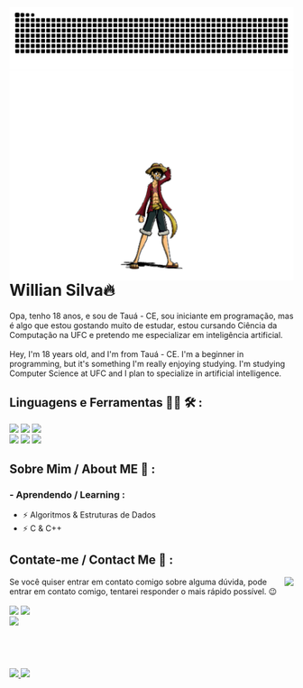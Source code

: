 ![Snake animation](https://github.com/WillianSilva51/WillianSilva51/blob/output/github-contribution-grid-snake.svg)
  <img align="right" height="372cm" src="https://github.com/WillianSilva51/WillianSilva51/blob/main/assets/luffy.gif">
<div>
  

  
  <h1>Willian Silva🔥</h1>
  
  Opa, tenho 18 anos, e sou de Tauá - CE, sou iniciante em programação, mas é algo que estou gostando muito de estudar, estou cursando Ciência da Computação na UFC e pretendo me especializar em inteligência artificial.
</br>
</br>
  Hey, I'm 18 years old, and I'm from Tauá - CE. I'm a beginner in programming, but it's something I'm really enjoying studying. I'm studying Computer Science at UFC and I plan to specialize in artificial intelligence.
</br>
  
</div>

<div>
  
  <h2>Linguagens e Ferramentas 👨‍💻 🛠 :</h2>
    <img height="65cm" src="https://cdn.jsdelivr.net/gh/devicons/devicon@latest/icons/c/c-original.svg" />
    <img height="65cm" src="https://cdn.jsdelivr.net/gh/devicons/devicon@latest/icons/cplusplus/cplusplus-original.svg" />
    <img height="65cm" src="https://github.com/WillianSilva51/WillianSilva51/assets/161375086/993abfb3-5978-4623-bc0b-44cc42e6d65b"/>
</br>
    <img height="65cm" src="https://cdn.jsdelivr.net/gh/devicons/devicon@latest/icons/vscode/vscode-original-wordmark.svg" />
    <img height="65cm" src="https://cdn.jsdelivr.net/gh/devicons/devicon@latest/icons/windows11/windows11-original.svg" />
    <img height="65cm" src="https://cdn.jsdelivr.net/gh/devicons/devicon@latest/icons/github/github-original.svg" />
          
</div>

<div>
  
 <h2>Sobre Mim / About ME 💬 :</h2>
  <h3>- Aprendendo / Learning :</h3>
    <ul>
      <li>⚡ Algoritmos & Estruturas de Dados</li>
      <li>⚡ C & C++</li>
    </ul>

</div>

</div>
<h2>Contate-me / Contact Me 📱 :</h2>
 <img align="right" height="270cm" src="https://media1.tenor.com/m/xZ5SDUwoDgYAAAAC/jojo-pose-jotaro.gif"/> 
Se você quiser entrar em contato comigo sobre alguma dúvida, pode entrar em contato comigo, tentarei responder o mais rápido possível. 😉
</br></br>
  <a href="https://www.linkedin.com/in/willian-silva01/" target="_blank"><img loading="lazy" height="50cm"src="https://github.com/Xx-Ashutosh-xX/Xx-Ashutosh-xX/blob/master/assets/icons/linkedin.png" target="_blank"></a>
  <a href="mailto:antonio.willian051@gmail.com" target="_blank"><img loading="lazy" height="50cm" src="https://github.com/Xx-Ashutosh-xX/Xx-Ashutosh-xX/blob/master/assets/icons/gmail.png" target="_blank"></a>
  </br>
   <a href="https://steamcommunity.com/id/DARKSEID_X/" target="_blank"><img loading="lazy" height="50cm" src="https://github.com/Xx-Ashutosh-xX/Xx-Ashutosh-xX/blob/master/assets/icons/steam.png" target="_blank"></a>
<div>
</br></br>
  
<div>
<h1></h1>
  <a href="https://github.com/WillianSilva51">
  <img loading="lazy" height="150em" src="https://github-readme-stats.vercel.app/api?username=WillianSilva51&show_icons=true&theme=dracula&include_all_commits=true&count_private=true"/>
  <img loading="lazy" height="145em" src="https://github-readme-stats.vercel.app/api/top-langs/?username=WillianSilva51&layout=compact&langs_count=7&theme=dracula"/>
</div>
